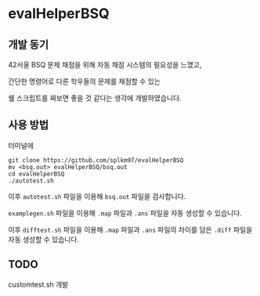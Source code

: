 # evalHelperBSQ

## 개발 동기

42서울 BSQ 문제 채점을 위해 자동 채점 시스템의 필요성을 느꼈고,

간단한 명령어로 다른 학우들의 문제를 채점할 수 있는

쉘 스크립트를 짜보면 좋을 것 같다는 생각에 개발하였습니다.

## 사용 방법

터미널에
```
git clone https://github.com/splkm97/evalHelperBSQ
mv <bsq.out> evalHelperBSQ/bsq.out
cd evalHelperBSQ
./autotest.sh
```
이후 `autotest.sh` 파일을 이용해 `bsq.out` 파일을 검사합니다.

`examplegen.sh` 파일을 이용해 `.map` 파일과 `.ans` 파일을 자동 생성할 수 있습니다.

이후 `difftest.sh` 파일을 이용해 `.map` 파일과 `.ans` 파일의 차이를 담은 `.diff` 파일을 자동 생성할 수 있습니다.

## TODO

customtest.sh 개발

